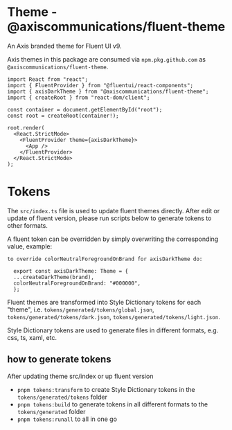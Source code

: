 # Theme - @axiscommunications/fluent-theme

An Axis branded theme for Fluent UI v9.

Axis themes in this package are consumed via `npm.pkg.github.com` as `@axiscommunications/fluent-theme`.

```tsx
import React from "react";
import { FluentProvider } from "@fluentui/react-components";
import { axisDarkTheme } from "@axiscommunications/fluent-theme";
import { createRoot } from "react-dom/client";

const container = document.getElementById("root");
const root = createRoot(container!);

root.render(
  <React.StrictMode>
    <FluentProvider theme={axisDarkTheme}>
      <App />
    </FluentProvider>
  </React.StrictMode>
);
```

# Tokens

The `src/index.ts` file is used to update fluent themes directly. After edit or update of fluent version, please run scripts below to generate tokens to other formats.

A fluent token can be overridden by simply overwriting the corresponding value, example:

    to override colorNeutralForegroundOnBrand for axisDarkTheme do:

      export const axisDarkTheme: Theme = {
      ...createDarkTheme(brand),
      colorNeutralForegroundOnBrand: "#000000",
      };

Fluent themes are transformed into Style Dictionary tokens for each "theme", i.e. `tokens/generated/tokens/global.json`, `tokens/generated/tokens/dark.json`, `tokens/generated/tokens/light.json`.

Style Dictionary tokens are used to generate files in different formats, e.g. css, ts, xaml, etc.

## how to generate tokens

After updating theme src/index or up fluent version

- `pnpm tokens:transform` to create Style Dictionary tokens in the `tokens/generated/tokens` folder
- `pnpm tokens:build` to generate tokens in all different formats to the `tokens/generated` folder
- `pnpm tokens:runall` to all in one go
